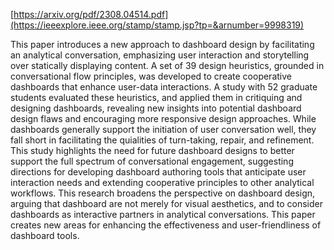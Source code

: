 [https://arxiv.org/pdf/2308.04514.pdf](https://ieeexplore.ieee.org/stamp/stamp.jsp?tp=&arnumber=9998319)

This paper introduces a new approach to dashboard design by facilitating an analytical conversation, emphasizing user interaction and storytelling over statically displaying content. A set of 39 design heuristics, grounded in conversational flow principles, was developed to create cooperative dashboards that enhance user-data interactions. A study with 52 graduate students evaluated these heuristics, and applied them in critiquing and designing dashboards, revealing new insights into potential dashboard design flaws and encouraging more responsive design approaches. While dashboards generally support the initiation of user conversation well, they fall short in facilitating the quialities of turn-taking, repair, and refinement. This study highlights the need for future dashboard designs to better support the full spectrum of conversational engagement, suggesting directions for developing dashboard authoring tools that anticipate user interaction needs and extending cooperative principles to other analytical workflows. This research broadens the perspective on dashboard design, arguing that dashboard  are not merely for visual aesthetics, and to consider dashboards as interactive partners in analytical conversations. This paper creates new areas for enhancing the effectiveness and user-friendliness of dashboard tools.